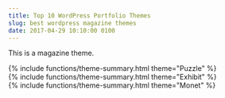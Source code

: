 ```yaml
---
title: Top 10 WordPress Portfolio Themes
slug: best wordpress magazine themes
date: 2017-04-29 10:10:00 0100
---
```

This is a magazine theme.

<div class="theme-summary" markdown="1">
{% include functions/theme-summary.html theme="Puzzle" %}
</div>


<div class="theme-summary" markdown="1">
{% include functions/theme-summary.html theme="Exhibit" %}
</div>


<div class="theme-summary" markdown="1">
{% include functions/theme-summary.html theme="Monet" %}
</div>
